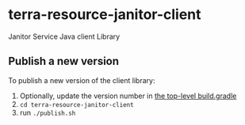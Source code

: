 # terra-resource-janitor-client
Janitor Service Java client Library
## Publish a new version
To publish a new version of the client library:

1. Optionally, update the version number in [the top-level build.gradle](../build.gradle)
2. `cd terra-resource-janitor-client`
3. run `./publish.sh`
